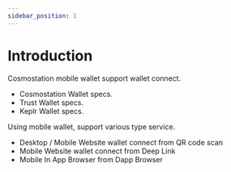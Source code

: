 ```yaml
---
sidebar_position: 1
---
```


# Introduction

Cosmostation mobile wallet support wallet connect.

- Cosmostation Wallet specs.
- Trust Wallet specs.
- Keplr Wallet specs.

Using mobile wallet, support various type service.

- Desktop / Mobile Website wallet connect from QR code scan
- Mobile Website wallet connect from Deep Link
- Mobile In App Browser from Dapp Browser
